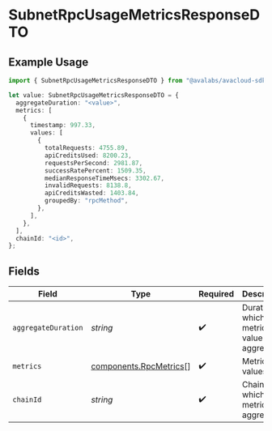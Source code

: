 # SubnetRpcUsageMetricsResponseDTO

## Example Usage

```typescript
import { SubnetRpcUsageMetricsResponseDTO } from "@avalabs/avacloud-sdk/models/components";

let value: SubnetRpcUsageMetricsResponseDTO = {
  aggregateDuration: "<value>",
  metrics: [
    {
      timestamp: 997.33,
      values: [
        {
          totalRequests: 4755.89,
          apiCreditsUsed: 8200.23,
          requestsPerSecond: 2981.87,
          successRatePercent: 1509.35,
          medianResponseTimeMsecs: 3302.67,
          invalidRequests: 8138.8,
          apiCreditsWasted: 1403.84,
          groupedBy: "rpcMethod",
        },
      ],
    },
  ],
  chainId: "<id>",
};
```

## Fields

| Field                                                            | Type                                                             | Required                                                         | Description                                                      |
| ---------------------------------------------------------------- | ---------------------------------------------------------------- | ---------------------------------------------------------------- | ---------------------------------------------------------------- |
| `aggregateDuration`                                              | *string*                                                         | :heavy_check_mark:                                               | Duration in which the metrics value is aggregated                |
| `metrics`                                                        | [components.RpcMetrics](../../models/components/rpcmetrics.md)[] | :heavy_check_mark:                                               | Metrics values                                                   |
| `chainId`                                                        | *string*                                                         | :heavy_check_mark:                                               | ChainId for which the metrics are aggregated                     |
